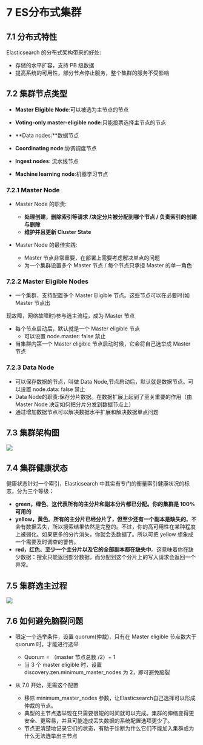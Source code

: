 # 7 ES分布式集群

## 7.1 分布式特性

Elasticsearch 的分布式架构带来的好处:

- 存储的⽔平扩容，⽀持 PB 级数据
- 提⾼系统的可⽤性，部分节点停⽌服务，整个集群的服务不受影响

## 7.2 集群节点类型

- **Master Eligible Node**:可以被选为主节点的节点

- **Voting-only master-eligible node**:只能投票选择主节点的节点

- **Data nodes:**数据节点

- **Coordinating node**:协调调度节点

- **Ingest nodes**: 流水线节点

- **Machine learning node**:机器学习节点



### 7.2.1 Master Node

- Master Node 的职责:
	- **处理创建，删除索引等请求 /决定分⽚被分配到哪个节点 / 负责索引的创建与删除**
	- **维护并且更新 Cluster State**


- Master Node 的最佳实践:
  - Master 节点⾮常重要，在部署上需要考虑解决单点的问题
  - 为⼀个集群设置多个 Master 节点 / 每个节点只承担 Master 的单⼀⻆⾊



### 7.2.2 Master Eligible Nodes

- ⼀个集群，⽀持配置多个 Master Eligible 节点。这些节点可以在必要时(如 Master 节点出

现故障，⽹络故障时)参与选主流程，成为 Master 节点

- 每个节点启动后，默认就是⼀个 Master eligible 节点
  - 可以设置 node.master: false 禁⽌
- 当集群内第⼀个 Master eligible 节点启动时候，它会将⾃⼰选举成 Master 节点

### 7.2.3 Data Node

- 可以保存数据的节点，叫做 Data Node,节点启动后，默认就是数据节点。可以设置 node.data: false 禁⽌
- Data Node的职责:保存分⽚数据。在数据扩展上起到了⾄关重要的作⽤（由 Master Node 决定如何把分⽚分发到数据节点上）
-  通过增加数据节点可以解决数据⽔平扩展和解决数据单点问题



## 7.3 集群架构图

![](http://dist415.oss-cn-beijing.aliyuncs.com/escluster.png)



## 7.4 集群健康状态

健康状态针对一个索引，Elasticsearch 中其实有专门的衡量索引健康状况的标志，分为三个等级：

- **green，绿色**。**这代表所有的主分片和副本分片都已分配。你的集群是 100% 可用的**
- **yellow，黄色**。**所有的主分片已经分片了，但至少还有一个副本是缺失的**。不会有数据丢失，所以搜索结果依然是完整的。不过，你的高可用性在某种程度上被弱化。如果更多的分片消失，你就会丢数据了。所以可把 yellow 想象成一个需要及时调查的警告。
- **red，红色**。**至少一个主分片以及它的全部副本都在缺失中**。这意味着你在缺少数据：搜索只能返回部分数据，而分配到这个分片上的写入请求会返回一个异常。

## 7.5 集群选主过程

![](http://dist415.oss-cn-beijing.aliyuncs.com/esmaster.png)

## 7.6 如何避免脑裂问题

- 限定⼀个选举条件，设置 quorum(仲裁)，只有在 Master eligible 节点数⼤于 quorum 时，才能进⾏选举
  - Quorum = （master 节点总数 /2）+ 1 
  - 当 3 个 master eligible 时，设置 discovery.zen.minimum_master_nodes 为 2，即可避免脑裂

- 从 7.0 开始，⽆需这个配置
	- 移除 minimum_master_nodes 参数，让Elasticsearch⾃⼰选择可以形成仲裁的节点。
	-  典型的主节点选举现在只需要很短的时间就可以完成。集群的伸缩变得更安全、更容易，并且可能造成丢失数据的系统配置选项更少了。
	-  节点更清楚地记录它们的状态，有助于诊断为什么它们不能加⼊集群或为什么⽆法选举出主节点








